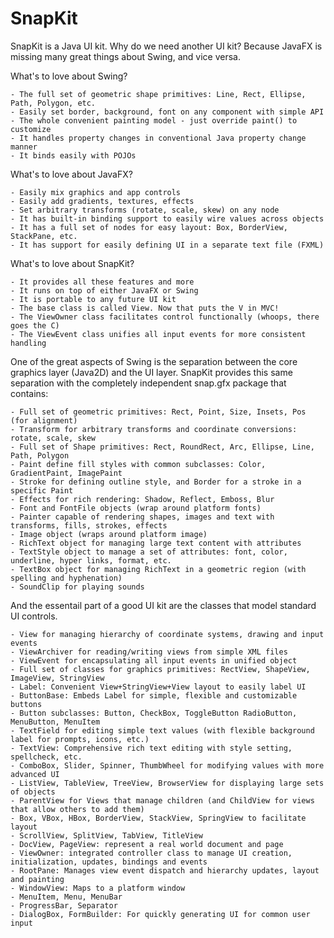 # SnapKit
SnapKit is a Java UI kit. Why do we need another UI kit? Because JavaFX is missing many great things about Swing, and vice versa.

What's to love about Swing?

	- The full set of geometric shape primitives: Line, Rect, Ellipse, Path, Polygon, etc.
	- Easily set border, background, font on any component with simple API
	- The whole convenient painting model - just override paint() to customize
	- It handles property changes in conventional Java property change manner
	- It binds easily with POJOs

What's to love about JavaFX?

	- Easily mix graphics and app controls
	- Easily add gradients, textures, effects
	- Set arbitrary transforms (rotate, scale, skew) on any node
	- It has built-in binding support to easily wire values across objects
	- It has a full set of nodes for easy layout: Box, BorderView, StackPane, etc.
	- It has support for easily defining UI in a separate text file (FXML)

What's to love about SnapKit?

	- It provides all these features and more
	- It runs on top of either JavaFX or Swing
	- It is portable to any future UI kit
	- The base class is called View. Now that puts the V in MVC!
	- The ViewOwner class facilitates control functionally (whoops, there goes the C)
	- The ViewEvent class unifies all input events for more consistent handling

One of the great aspects of Swing is the separation between the core graphics layer (Java2D) and the UI layer.
SnapKit provides this same separation with the completely independent snap.gfx package that contains:

	- Full set of geometric primitives: Rect, Point, Size, Insets, Pos (for alignment)
	- Transform for arbitrary transforms and coordinate conversions: rotate, scale, skew
	- Full set of Shape primitives: Rect, RoundRect, Arc, Ellipse, Line, Path, Polygon
	- Paint define fill styles with common subclasses: Color, GradientPaint, ImagePaint
	- Stroke for defining outline style, and Border for a stroke in a specific Paint
	- Effects for rich rendering: Shadow, Reflect, Emboss, Blur
	- Font and FontFile objects (wrap around platform fonts)
	- Painter capable of rendering shapes, images and text with transforms, fills, strokes, effects
	- Image object (wraps around platform image)
	- RichText object for managing large text content with attributes
	- TextStyle object to manage a set of attributes: font, color, underline, hyper links, format, etc.
	- TextBox object for managing RichText in a geometric region (with spelling and hyphenation)
	- SoundClip for playing sounds

And the essentail part of a good UI kit are the classes that model standard UI controls.

	- View for managing hierarchy of coordinate systems, drawing and input events
	- ViewArchiver for reading/writing views from simple XML files
	- ViewEvent for encapsulating all input events in unified object
	- Full set of classes for graphics primitives: RectView, ShapeView, ImageView, StringView
	- Label: Convenient View+StringView+View layout to easily label UI
	- ButtonBase: Embeds Label for simple, flexible and customizable buttons
	- Button subclasses: Button, CheckBox, ToggleButton RadioButton, MenuButton, MenuItem
	- TextField for editing simple text values (with flexible background label for prompts, icons, etc.)
	- TextView: Comprehensive rich text editing with style setting, spellcheck, etc.
	- ComboBox, Slider, Spinner, ThumbWheel for modifying values with more advanced UI
	- ListView, TableView, TreeView, BrowserView for displaying large sets of objects
	- ParentView for Views that manage children (and ChildView for views that allow others to add them)
	- Box, VBox, HBox, BorderView, StackView, SpringView to facilitate layout
	- ScrollView, SplitView, TabView, TitleView
	- DocView, PageView: represent a real world document and page
	- ViewOwner: integrated controller class to manage UI creation, initialization, updates, bindings and events
	- RootPane: Manages view event dispatch and hierarchy updates, layout and painting
	- WindowView: Maps to a platform window
	- MenuItem, Menu, MenuBar
	- ProgressBar, Separator
	- DialogBox, FormBuilder: For quickly generating UI for common user input
